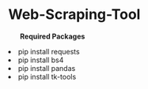 # Web-Scraping-Tool

<ul><b>Required Packages</b></ul>
<li>pip install requests</li>
<li>pip install bs4</li>
<li>pip install pandas</li>
<li>pip install tk-tools</li>
